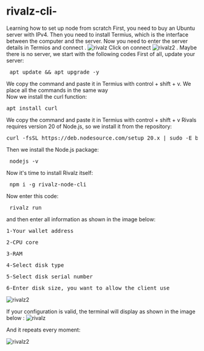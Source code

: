 # rivalz-cli-
Learning how to set up node from scratch
First, you need to buy an Ubuntu server with IPv4.
Then you need to install Termius, which is the interface between the computer and the server.
Now you need to enter the server details in Termios and connect .
![rivalz](https://github.com/user-attachments/assets/8179e763-6929-4bf3-9aec-fd96f8701976)
Click on connect
![rivalz2](https://github.com/user-attachments/assets/972b0f1c-7e35-4255-82b9-979988dce9e8)
.
Maybe there is no server, we start with the following codes
First of all, update your server:
<pre> apt update && apt upgrade -y </pre>
We copy the command and paste it in Termius with control + shift + v. We place all the commands in the same way                                                                                                                        
 Now we install the curl function:
<pre>apt install curl </pre>
We copy the command and paste it in Termius with control + shift + v
Rivals requires version 20 of Node.js, so we install it from the repository:
<pre>curl -fsSL https://deb.nodesource.com/setup_20.x <span class="pl-k">|</span> sudo -E bash -</pre>
Then we install the Node.js package:
<pre> nodejs -v </pre>
Now it's time to install Rivalz itself:
<pre> npm i -g rivalz-node-cli </pre>
Now enter this code:
<pre> rivalz run </pre>
and then enter all information as shown in the image below:
<pre>1-Your wallet address</pre>
<pre>2-CPU core</pre>
<pre>3-RAM</pre>
<pre>4-Select disk type</pre>
<pre>5-Select disk serial number</pre>
<pre>6-Enter disk size, you want to allow the client use</pre>
![rivalz2](https://github.com/user-attachments/assets/d9d8db09-2c83-43a8-acf6-d5b41e032f76)

If your configuration is valid, the terminal will display as shown in the image below :
![rivalz](https://github.com/user-attachments/assets/37ce3dd4-d251-4faf-98af-cdd2ef5cdd65)

And it repeats every moment:

![rivalz2](https://github.com/user-attachments/assets/f194fa12-df9f-495d-9b03-06c4db62b3e7)



